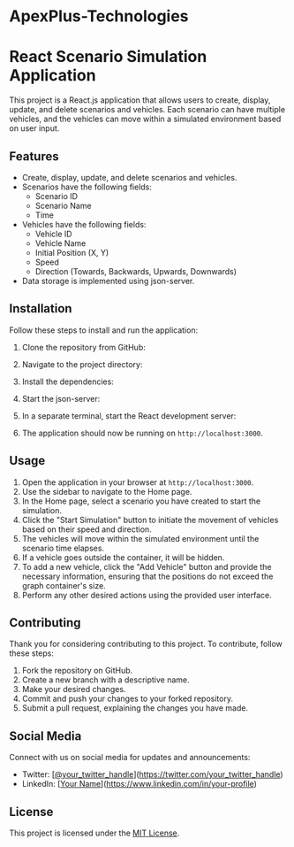 # ApexPlus-Technologies
# React Scenario Simulation Application

This project is a React.js application that allows users to create, display, update, and delete scenarios and vehicles. Each scenario can have multiple vehicles, and the vehicles can move within a simulated environment based on user input.

## Features

- Create, display, update, and delete scenarios and vehicles.
- Scenarios have the following fields:
  - Scenario ID
  - Scenario Name
  - Time
- Vehicles have the following fields:
  - Vehicle ID
  - Vehicle Name
  - Initial Position (X, Y)
  - Speed
  - Direction (Towards, Backwards, Upwards, Downwards)
- Data storage is implemented using json-server.

## Installation

Follow these steps to install and run the application:

1. Clone the repository from GitHub:


2. Navigate to the project directory:


3. Install the dependencies:


4. Start the json-server:


5. In a separate terminal, start the React development server:


6. The application should now be running on `http://localhost:3000`.

## Usage

1. Open the application in your browser at `http://localhost:3000`.
2. Use the sidebar to navigate to the Home page.
3. In the Home page, select a scenario you have created to start the simulation.
4. Click the "Start Simulation" button to initiate the movement of vehicles based on their speed and direction.
5. The vehicles will move within the simulated environment until the scenario time elapses.
6. If a vehicle goes outside the container, it will be hidden.
7. To add a new vehicle, click the "Add Vehicle" button and provide the necessary information, ensuring that the positions do not exceed the graph container's size.
8. Perform any other desired actions using the provided user interface.

## Contributing

Thank you for considering contributing to this project. To contribute, follow these steps:

1. Fork the repository on GitHub.
2. Create a new branch with a descriptive name.
3. Make your desired changes.
4. Commit and push your changes to your forked repository.
5. Submit a pull request, explaining the changes you have made.

## Social Media

Connect with us on social media for updates and announcements:

- Twitter: [[@your_twitter_handle](https://twitter.com/SubashC09486801)](https://twitter.com/your_twitter_handle)
- LinkedIn: [[Your Name](https://www.linkedin.com/in/subash-sahoo/)](https://www.linkedin.com/in/your-profile)

## License

This project is licensed under the [MIT License](LICENSE).
